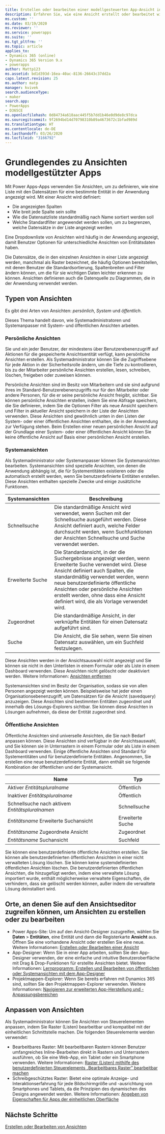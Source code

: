 ```yaml
---
title: Erstellen oder bearbeiten einer modellgesteuerten App-Ansicht in Power Apps | Microsoft-Dokumentation
description: Erfahren Sie, wie eine Ansicht erstellt oder bearbeitet wird
ms.custom: ''
ms.date: 03/19/2020
ms.reviewer: ''
ms.service: powerapps
ms.suite: ''
ms.tgt_pltfrm: ''
ms.topic: article
applies_to:
- Dynamics 365 (online)
- Dynamics 365 Version 9.x
- powerapps
author: Mattp123
ms.assetid: bd1d393d-16ea-40ac-8136-26643c37dd2a
caps.latest.revision: 25
ms.author: matp
manager: kvivek
search.audienceType:
- maker
search.app:
- PowerApps
- D365CE
ms.openlocfilehash: 0d84734a618aac445f5b7dd1b46e0d9de8c97dca
ms.sourcegitcommit: 9f2694bd14d70798310b89a4673672c1bfad989d
ms.translationtype: HT
ms.contentlocale: de-DE
ms.lasthandoff: 03/26/2020
ms.locfileid: "3166792"
---
```

# <a name="understand-model-driven-app-views"></a>Grundlegendes zu Ansichten modellgestützter Apps

<a name="BKMK_CreatingAndEditingViews"></a>   

Mit Power Apps-Apps verwenden Sie Ansichten, um zu definieren, wie eine Liste mit den Datensätzen für eine bestimmte Entität in der Anwendung angezeigt wird. Mit einer Ansicht wird definiert:

- Die angezeigten Spalten
- Wie breit jede Spalte sein sollte
- Wie die Datensatzliste standardmäßig nach Name sortiert werden soll
- Welche Standardfilter angewendet werden sollen, um zu begrenzen, welche Datensätze in der Liste angezeigt werden

Eine Dropdownliste von Ansichten wird häufig in der Anwendung angezeigt, damit Benutzer Optionen für unterschiedliche Ansichten von Entitätsdaten haben.

Die Datensätze, die in den einzelnen Ansichten in einer Liste angezeigt werden, manchmal als Raster bezeichnet, die häufig Optionen bereitstellen, mit denen Benutzer die Standardsortierung, Spaltenbreiten und Filter ändern können, um die für sie wichtigen Daten leichter erkennen zu können. Ansichten definieren auch die Datenquelle zu Diagrammen, die in der Anwendung verwendet werden.  
  
## <a name="types-of-views"></a>Typen von Ansichten  
  
Es gibt drei Arten von Ansichten: *persönlich*, *System* und *öffentlich*.

Dieses Thema handelt davon, wie Systemadministratoren und Systemanpasser mit System- und öffentlichen Ansichten arbeiten. 
  
### <a name="personal-views"></a>Persönliche Ansichten  
  
 Sie und ein jeder Benutzer, der mindestens über Benutzerebenenzugriff auf Aktionen für die gespeicherte Ansichtsentität verfügt, kann persönliche Ansichten erstellen. Als Systemadministrator können Sie die Zugriffsebene für jede Aktion in der Sicherheitsrolle ändern, um die Tiefe zu kontrollieren, bis zu der Mitarbeiter persönliche Ansichten erstellen, lesen, schreiben, löschen, freigeben oder zuweisen können.

Persönliche Ansichten sind im Besitz von Mitarbeitern und sie sind aufgrund ihres im Standard-Benutzerebenenzugriffs nur für den Mitarbeiter oder andere Personen, für die er seine persönliche Ansicht freigibt, sichtbar. Sie können persönliche Ansichten erstellen, indem Sie eine Abfrage speichern, die Sie definieren, indem Sie die Optionen Filter als neue Ansicht speichern und Filter in aktueller Ansicht speichern in der Liste der Ansichten verwenden. Diese Ansichten sind gewöhnlich unten in den Listen der System- oder einer öffentlichen Ansichten enthalten, die in der Anwendung zur Verfügung stehen. Beim Erstellen einer neuen persönlichen Ansicht auf der Grundlage einer System- oder einer öffentlichen Ansicht können Sie keine öffentliche Ansicht auf Basis einer persönlichen Ansicht erstellen.
  
### <a name="system-views"></a>Systemansichten
Als Systemadministrator oder Systemanpasser können Sie Systemansichten bearbeiten. Systemansichten sind spezielle Ansichten, von denen die Anwendung abhängig ist, die für Systementitäten existieren oder die automatisch erstellt werden, wenn Sie benutzerdefinierte Entitäten erstellen. Diese Ansichten enthalten spezielle Zwecke und einige zusätzliche Funktionen. 


|Systemansichten  |Beschreibung  |
|---------|---------|
|Schnellsuche     | Die standardmäßige Ansicht wird verwendet, wenn Suchen mit der Schnellsuche ausgeführt werden. Diese Ansicht definiert auch, welche Felder durchsucht werden, wenn Suchfunktionen der Ansichten Schnellsuche und Suche verwendet werden.        |
|Erweiterte Suche     |  Die Standardansicht, in der die Suchergebnisse angezeigt werden, wenn Erweiterte Suche verwendet wird. Diese Ansicht definiert auch Spalten, die standardmäßig verwendet werden, wenn neue benutzerdefinierte öffentliche Ansichten oder persönliche Ansichten erstellt werden, ohne dass eine Ansicht definiert wird, die als Vorlage verwendet wird.       |
|Zugeordnet     |  Die standardmäßige Ansicht, in der verknüpfte Entitäten für einen Datensatz aufgeführt sind.       |
|Suche     | Die Ansicht, die Sie sehen, wenn Sie einen Datensatz auswählen, um ein Suchfeld festzulegen.        |

Diese Ansichten werden in der Ansichtsauswahl nicht angezeigt und Sie können sie nicht in den Unterlisten in einem Formular oder als Liste in einem Dashboard verwenden. Diese Ansichten nicht gelöscht oder deaktiviert werden. Weitere Informationen: [Ansichten entfernen](remove-views.md)

Systemansichten sind im Besitz der Organisation, sodass sie von allen Personen angezeigt werden können. Beispielsweise hat jeder einen Organisationsebenenzugriff, um Datensätzen für die Ansicht (savedquery) anzuzeigen. Diese Ansichten sind bestimmten Entitäten zugeordnet und innerhalb des Lösungs-Explorers sichtbar. Sie können diese Ansichten in Lösungen aufnehmen, da diese der Entität zugeordnet sind.

### <a name="public-views"></a>Öffentliche Ansichten

Öffentliche Ansichten sind universelle Ansichten, die Sie nach Bedarf anpassen können. Diese Ansichten sind verfügbar in der Ansichtsauswahl, und Sie können sie in Unterrastern in einem Formular oder als Liste in einem Dashboard verwenden. Einige öffentliche Ansichten sind Standard für Systementitäten und für benutzerdefinierte Entitäten. Angenommen, Sie erstellen eine neue benutzerdefinierte Entität, dann enthält sie folgende Kombination der öffentlichen und der Systemansicht.


|Name  |Typ  |
|---------|---------|
|Aktiver *Entitätspluralname*     |  Öffentlich       |
|Inaktiver *Entitätspluralname*    |  Öffentlich       |
|Schnellsuche nach aktivem *Entitätspluralnamen*     | Schnellsuche        |
|*Entitätsname* Erweiterte Suchansicht     | Erweiterte Suche        |
|*Entitätsname* Zugeordnete Ansicht     |  Zugeordnet       |
|*Entitätsname* Suchansicht     | Suchfeld        |

Sie können eine benutzerdefinierte öffentliche Ansichten erstellen. Sie können alle benutzerdefinierten öffentlichen Ansichten in einer nicht verwalteten Lösung löschen. Sie können keine systemdefinierten öffentlichen Ansichten löschen. Die benutzerdefinierten öffentlichen Ansichten, die hinzugefügt werden, indem eine verwaltete Lösung importiert wurde, enthält möglicherweise verwaltete Eigenschaften, die verhindern, dass sie gelöscht werden können, außer indem die verwaltete Lösung deinstalliert wird.

## <a name="places-where-you-can-access-the-view-editor-to-create-or-edit-views"></a>Orte, an denen Sie auf den Ansichtseditor zugreifen können, um Ansichten zu erstellen oder zu bearbeiten

- Power Apps-Site: Um auf den Ansicht-Designer zuzugreifen, wählen Sie **Daten** > **Entitäten**, eine Entität und dann die Registerkarte **Ansicht** aus. Öffnen Sie eine vorhandene Ansicht oder erstellen Sie eine neue. Weitere Informationen: [Erstellen oder Bearbeiten einer Ansicht](create-and-edit-views.md)
- App-Designer: Wenn Sie in einer App arbeiten, sollten Sie den App-Designer verwenden, der eine einfache und intuitive Benutzeroberfläche mit Drag & Drop-Funktionen für erstellte Ansichten bietet. Weitere Informationen: [Lernprogramm: Erstellen und Bearbeiten von öffentlichen oder Systemansichten mit dem App-Designer](create-edit-views-app-designer.md)
- Projektmappen-Explorer: Wenn Sie bereits erfahren mit Dynamics 365 sind, sollten Sie den Projektmappen-Explorer verwenden. Weitere Informationen: [Navigieren zur erweiterten App-Herstellung und -Anpassungsbereichen](advanced-navigation.md#solution-explorer)
 
## <a name="customize-views"></a>Anpassen von Ansichten

Als Systemadministrator können Sie Ansichten von Steuerelementen anpassen, indem Sie Raster (Listen) bearbeitbar und kompatibel mit der einheitlichen Schnittstelle machen. Die folgenden Steuerelemente werden verwendet:

- Bearbeitbares Raster: Mit bearbeitbaren Rastern können Benutzer umfangreiches Inline-Bearbeiten direkt in Rastern und Unterrastern ausführen, ob Sie eine Web-App, ein Tablet oder ein Smartphone verwenden. Weitere Informationen: [Raster (Listen) mithilfe des benutzerdefinierten Steuerelements „Bearbeitbares Raster” bearbeitbar machen](make-grids-lists-editable-custom-control.md)
- Schreibgeschütztes Raster: Bietet eine optimale Anzeige- und Interaktionserfahrung für jede Bildschirmgröße und -ausrichtung von Smartphones und Tablets, da die Prinzipien des dynamischen des Designs angewendet werden. Weitere Informationen: [Angeben von Eigenschaften für Apps der einheitlichen Oberfläche](specify-properties-for-unified-interface-apps.md)

## <a name="next-steps"></a>Nächste Schritte

[Erstellen oder Bearbeiten von Ansichten](create-and-edit-views.md)
